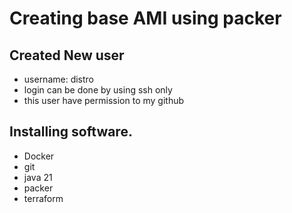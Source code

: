 # Creating base AMI using packer

## Created New user
- username: distro
- login can be done by using ssh only
- this user have permission to my github 
## Installing software.
- Docker
- git
- java 21
- packer
- terraform


